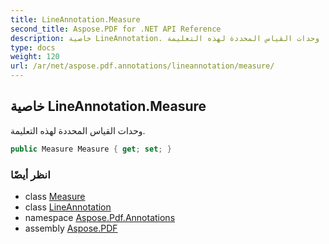 ```yaml
---
title: LineAnnotation.Measure
second_title: Aspose.PDF for .NET API Reference
description: خاصية LineAnnotation. وحدات القياس المحددة لهذه التعليمة
type: docs
weight: 120
url: /ar/net/aspose.pdf.annotations/lineannotation/measure/
---
```

## خاصية LineAnnotation.Measure

وحدات القياس المحددة لهذه التعليمة.

```csharp
public Measure Measure { get; set; }
```

### انظر أيضًا

* class [Measure](../../measure/)
* class [LineAnnotation](../)
* namespace [Aspose.Pdf.Annotations](../../../aspose.pdf.annotations/)
* assembly [Aspose.PDF](../../../)